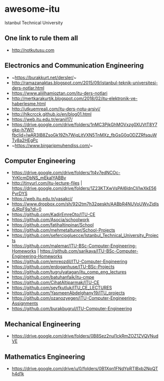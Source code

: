 # awesome-itu
Istanbul Technical University
## One link to rule them all 
- http://notkutusu.com

## Electronics and Communication Engineering
- ~https://burakkurt.net/dersler/~
- http://ramazanaktas.blogspot.com/2015/09/istanbul-teknik-universitesi-ders-notlar.html
- https://www.aliilhamioztan.com/itu-ders-notlari
- http://mertkarakurtjk.blogspot.com/2018/02/itu-elektronik-ve-haberlesme.html
- http://utkuemreali.com/itu-ders-notu-arsivi/
- http://hlkcrcck.github.io/en/blog01.html
- https://web.itu.edu.tr/eranil17/
- https://drive.google.com/drive/folders/1nMC3PjkGhMOVxzg0XUVtT8Y7gkp-h7WI?fbclid=IwAR3lB8ZsoGk19Zh7WjqLitVXN5TnMXz_fbGsG0qODZZRfsquWTy8a2HEgPc
- ~https://www.birgaripmuhendiss.com/~

## Computer Engineering
- https://drive.google.com/drive/folders/1t4v7edNCOc-YrKlcmDbNS_mEkaIYABBv
- http://tinyurl.com/itu-lecture-files | https://drive.google.com/drive/folders/1Z23KTXwVsPAl6IdnCIi1wXkE56PyrDYS
- https://web.itu.edu.tr/yasakci/
- https://www.dropbox.com/sh/92i2tm7h32qeskh/AABbR4NUVoUWvZjdIsdJRpF9a?dl=0
- https://github.com/KadirEmreOto/ITU-CE
- https://github.com/Asocia/schoolwork
- https://github.com/fatihaltinpinar/School
- https://github.com/mehmetaltuner/School-Projects
- https://github.com/seferciogluecce/Istanbul_Technical_University_Projects
- https://github.com/malemar/ITU-BSc-Computer-Engineering-Homeworks | https://github.com/sarikaya/ITU-BSc-Computer-Engineering-Homeworks
- https://github.com/emreozdil/ITU-Computer-Engineering
- https://github.com/erdoganhuse/ITU-BSc-Projects
- https://github.com/tugrulyatagan/itu_comp_eng_lectures
- https://github.com/batuhanfaik/itu-cmpe
- https://github.com/CihatAltiparmak/ITU-CE
- https://github.com/seyfkutluk/ITU_CE_LECTURES
- https://github.com/YasmeenAbdelghany19/ITU_projects
- https://github.com/ozanozyegen/ITU-Computer-Engineering-Assignments
- https://github.com/burakbugrul/ITU-Computer-Engineering

## Mechanical Engineering
- https://drive.google.com/drive/folders/0B8Sez2nul1ckRmZOZ1ZVQVNudVE

## Mathematics Engineering
- https://drive.google.com/drive/u/0/folders/0B1Xqn1FNdYpRTlBxb2NpQTh4d1k

